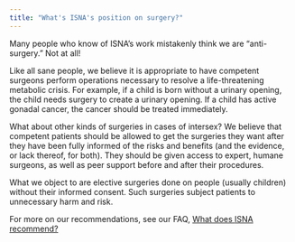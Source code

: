 ```yaml
---
title: "What's ISNA's position on surgery?"
---
```


<p>Many people who know of <span class="caps">ISNA</span>&#8217;s work mistakenly think we are &#8220;anti-surgery.&#8221; Not at all!  </p>

<p>Like all sane people, we believe it is appropriate to have competent surgeons perform operations necessary to resolve a life-threatening metabolic crisis. For example, if a child is born without a urinary opening, the child needs surgery to create a urinary opening. If a child has active gonadal cancer, the cancer should be treated immediately.  </p>

<p>What about other kinds of surgeries in cases of intersex? We believe that competent patients should be allowed to get the surgeries they want after they have been fully informed of the risks and benefits (and the evidence, or lack thereof, for both). They should be given access to expert, humane surgeons, as well as peer support before and after their procedures.  </p>

<p>What we object to are elective surgeries done on people (usually children) without their informed consent. Such surgeries subject patients to unnecessary harm and risk.  </p>

<p>For more on our recommendations, see our <span class="caps">FAQ</span>, <a href="/faq/patient-centered">What does <span class="caps">ISNA</span> recommend?</a></p>